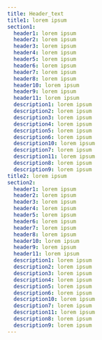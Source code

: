 ```yaml
---
title: Header_text
title1: lorem ipsum
section1:
  header1: lorem ipsum
  header2: lorem ipsum
  header3: lorem ipsum
  header4: lorem ipsum
  header5: lorem ipsum
  header6: lorem ipsum
  header7: lorem ipsum
  header8: lorem ipsum
  header10: lorem ipsum
  header9: lorem ipsum
  header11: lorem ipsum
  description1: lorem ipsum
  description2: lorem ipsum
  description3: lorem ipsum
  description4: lorem ipsum
  description5: lorem ipsum
  description6: lorem ipsum
  description10: lorem ipsum
  description7: lorem ipsum
  description11: lorem ipsum
  description8: lorem ipsum
  description9: lorem ipsum
title2: lorem ipsum
section2:
  header1: lorem ipsum
  header2: lorem ipsum
  header3: lorem ipsum
  header4: lorem ipsum
  header5: lorem ipsum
  header6: lorem ipsum
  header7: lorem ipsum
  header8: lorem ipsum
  header10: lorem ipsum
  header9: lorem ipsum
  header11: lorem ipsum
  description1: lorem ipsum
  description2: lorem ipsum
  description3: lorem ipsum
  description4: lorem ipsum
  description5: lorem ipsum
  description6: lorem ipsum
  description10: lorem ipsum
  description7: lorem ipsum
  description11: lorem ipsum
  description8: lorem ipsum
  description9: lorem ipsum
---
```

